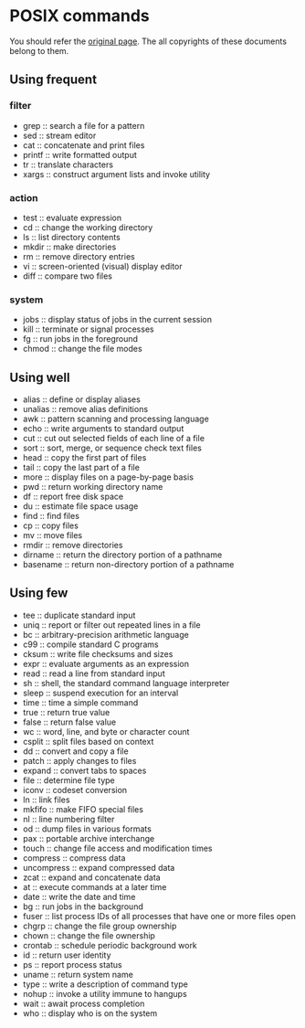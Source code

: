 # POSIX commands

You should refer the [original page](https://pubs.opengroup.org/onlinepubs/9699919799/).
The all copyrights of these documents belong to them. 

## Using frequent

### filter

- grep :: search a file for a pattern
- sed :: stream editor
- cat :: concatenate and print files
- printf :: write formatted output
- tr :: translate characters
- xargs :: construct argument lists and invoke utility

### action

- test :: evaluate expression
- cd :: change the working directory
- ls :: list directory contents
- mkdir :: make directories
- rm :: remove directory entries
- vi :: screen-oriented (visual) display editor
- diff :: compare two files

### system

- jobs :: display status of jobs in the current session
- kill :: terminate or signal processes
- fg :: run jobs in the foreground
- chmod :: change the file modes

## Using well

- alias :: define or display aliases
- unalias :: remove alias definitions
- awk :: pattern scanning and processing language
- echo :: write arguments to standard output
- cut :: cut out selected fields of each line of a file
- sort :: sort, merge, or sequence check text files
- head :: copy the first part of files
- tail :: copy the last part of a file
- more :: display files on a page-by-page basis
- pwd :: return working directory name
- df :: report free disk space
- du :: estimate file space usage
- find :: find files
- cp :: copy files
- mv :: move files
- rmdir :: remove directories
- dirname :: return the directory portion of a pathname
- basename :: return non-directory portion of a pathname

## Using few

- tee :: duplicate standard input
- uniq :: report or filter out repeated lines in a file
- bc :: arbitrary-precision arithmetic language
- c99 :: compile standard C programs
- cksum :: write file checksums and sizes
- expr :: evaluate arguments as an expression
- read :: read a line from standard input
- sh :: shell, the standard command language interpreter
- sleep :: suspend execution for an interval
- time :: time a simple command
- true :: return true value
- false :: return false value
- wc :: word, line, and byte or character count
- csplit :: split files based on context
- dd :: convert and copy a file
- patch :: apply changes to files
- expand :: convert tabs to spaces
- file :: determine file type
- iconv :: codeset conversion
- ln :: link files
- mkfifo :: make FIFO special files
- nl :: line numbering filter
- od :: dump files in various formats
- pax :: portable archive interchange
- touch :: change file access and modification times
- compress :: compress data
- uncompress :: expand compressed data
- zcat :: expand and concatenate data
- at :: execute commands at a later time
- date :: write the date and time
- bg :: run jobs in the background
- fuser :: list process IDs of all processes that have one or more files open
- chgrp :: change the file group ownership
- chown :: change the file ownership
- crontab :: schedule periodic background work
- id :: return user identity
- ps :: report process status
- uname :: return system name
- type :: write a description of command type
- nohup :: invoke a utility immune to hangups
- wait :: await process completion
- who :: display who is on the system
